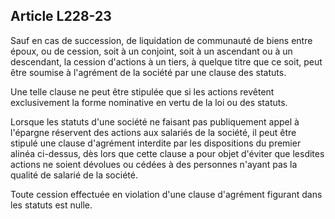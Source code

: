Article L228-23
----
Sauf en cas de succession, de liquidation de communauté de biens entre époux, ou
de cession, soit à un conjoint, soit à un ascendant ou à un descendant, la
cession d'actions à un tiers, à quelque titre que ce soit, peut être soumise à
l'agrément de la société par une clause des statuts.

Une telle clause ne peut être stipulée que si les actions revêtent exclusivement
la forme nominative en vertu de la loi ou des statuts.

Lorsque les statuts d'une société ne faisant pas publiquement appel à l'épargne
réservent des actions aux salariés de la société, il peut être stipulé une
clause d'agrément interdite par les dispositions du premier alinéa ci-dessus,
dès lors que cette clause a pour objet d'éviter que lesdites actions ne soient
dévolues ou cédées à des personnes n'ayant pas la qualité de salarié de la
société.

Toute cession effectuée en violation d'une clause d'agrément figurant dans les
statuts est nulle.
